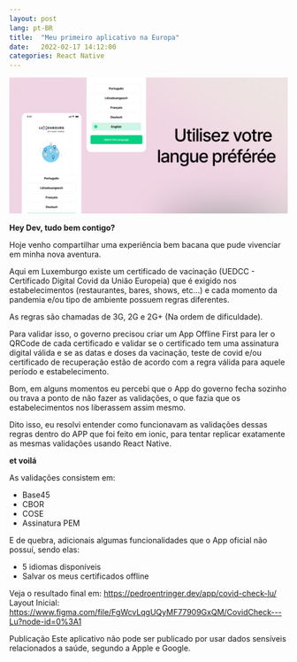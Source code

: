 ```yaml
---
layout: post
lang: pt-BR
title:  "Meu primeiro aplicativo na Europa"
date:   2022-02-17 14:12:00
categories: React Native
---
```


<img src="/assets/images/pages/covid-check-lu-banner.jpg">

**Hey Dev, tudo bem contigo?**

Hoje venho compartilhar uma experiência bem bacana que pude vivenciar em minha nova aventura.

Aqui em Luxemburgo existe um certificado de vacinação (UEDCC - Certificado Digital Covid da União Europeia) que é exigido nos estabelecimentos (restaurantes, bares, shows, etc...) e cada momento da pandemia e/ou tipo de ambiente possuem regras diferentes.

As regras são chamadas de 3G, 2G e 2G+ (Na ordem de dificuldade).

Para validar isso, o governo precisou criar um App Offline First para ler o QRCode de cada certificado e validar se o certificado tem uma assinatura digital válida e se as datas e doses da vacinação, teste de covid e/ou certificado de recuperação estão de acordo com a regra válida para aquele período e estabelecimento.

Bom, em alguns momentos eu percebi que o App do governo fecha sozinho ou trava a ponto de não fazer as validações, o que fazia que os estabelecimentos nos liberassem assim mesmo.

Dito isso, eu resolvi entender como funcionavam as validações dessas regras dentro do APP que foi feito em ionic, para tentar replicar exatamente as mesmas validações usando React Native.

**et voilá**

As validações consistem em:
- Base45
- CBOR
- COSE
- Assinatura PEM


E de quebra, adicionais algumas funcionalidades que o App oficial não possuí, sendo elas:
- 5 idiomas disponíveis
- Salvar os meus certificados offline

Veja o resultado final em: https://pedroentringer.dev/app/covid-check-lu/
Layout Inicial: https://www.figma.com/file/FgWcvLqgUQyMF77909GxQM/CovidCheck---Lu?node-id=0%3A1

<div class="splash projects">
    <div class="content">
        <span class="title">Publicação</span>
        <span class="description">Este aplicativo não pode ser publicado por usar dados sensíveis relacionados a saúde, segundo a Apple e Google.</span>
    </div>
</div>
